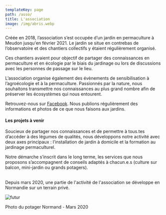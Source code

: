 ```yaml
---
templateKey: page
path: /asso/
title: L'association
image: /img/abris.webp
---
```

Créée en 2018, l’association s’est occupée d’un jardin en permaculture à Meudon jusqu'en février 2021.
Le jardin se situe en contrebas de l’observatoire et des chantiers collectifs y étaient régulièrement organisé.

Ces chantiers avaient pour objectif de partager des connaissances en permaculture et en écologie par le biais du jardinage ou lors de discussions avec les personnes de passage sur le lieu.

L’association organise également des évènements de sensibilisation à l’agroécologie et à la permaculture. Passionnés par la nature, nous souhaitons transmettre nos connaissances au plus grand nombre afin de préserver les écosystèmes qui nous entourent.

Retrouvez-nous sur [Facebook](https://www.facebook.com/buttesolidaires/). Nous publions régulièrement des informations et photos de ce que nous faisons aux jardins. 

#### Les projets à venir

Soucieux de partager nos connaissances et de permettre à tous.tes d’accéder à des légumes de qualités, nous développons notre activité avec deux axes principaux : l’installation de jardin à domicile et la formation au jardinage permaculturel.

Notre démarche s’inscrit dans le long terme, les services que nous proposons s’accompagnent de conseils adaptés à chacun.e.s (culture sur balcon, mini-jardin ou grands potagers).<br/><br/>

Depuis mars 2020, une partie de l'activité de l'association se développe en Normandie sur un terrain privé. 

![futur](/img/zone-de-culture-printemps-2020.jpg)

Photo du potager Normand - Mars 2020